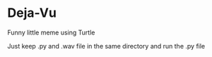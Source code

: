 # Deja-Vu
Funny little meme using Turtle

Just keep .py and .wav file in the same directory and run the .py file
